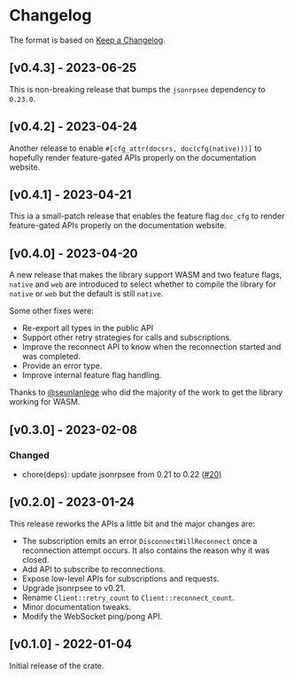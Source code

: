 # Changelog

The format is based on [Keep a Changelog].

[Keep a Changelog]: http://keepachangelog.com/en/1.0.0/

## [v0.4.3] - 2023-06-25

This is non-breaking release that bumps the `jsonrpsee` dependency to `0.23.0`.

## [v0.4.2] - 2023-04-24

Another release to enable `#[cfg_attr(docsrs, doc(cfg(native)))]` to hopefully
render feature-gated APIs properly on the documentation website.

## [v0.4.1] - 2023-04-21

This ia a small-patch release that enables the feature flag `doc_cfg` to 
render feature-gated APIs properly on the documentation website.

## [v0.4.0] - 2023-04-20

A new release that makes the library support WASM and two feature flags, `native` and `web` are introduced
to select whether to compile the library for `native` or `web` but the default is still `native`.

Some other fixes were:
- Re-export all types in the public API
- Support other retry strategies for calls and subscriptions.
- Improve the reconnect API to know when the reconnection started and was completed.
- Provide an error type.
- Improve internal feature flag handling.

Thanks to [@seunlanlege](https://github.com/seunlanlege) who did the majority of the work
to get the library working for WASM.

## [v0.3.0] - 2023-02-08

### Changed
- chore(deps): update jsonrpsee from 0.21 to 0.22 ([#20](https://github.com/niklasad1/reconnecting-jsonrpsee-ws-client/pull/20))

## [v0.2.0] - 2023-01-24

This release reworks the APIs a little bit and the major changes are:
- The subscription emits an error `DisconnectWillReconnect` once
a reconnection attempt occurs. It also contains the reason why it
was closed.
- Add API to subscribe to reconnections.
- Expose low-level APIs for subscriptions and requests.
- Upgrade jsonrpsee to v0.21.
- Rename `Client::retry_count` to `Client::reconnect_count`.
- Minor documentation tweaks.
- Modify the WebSocket ping/pong API.

## [v0.1.0] - 2022-01-04

Initial release of the crate.
